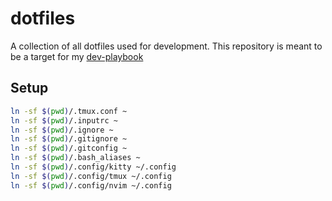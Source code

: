 # dotfiles

A collection of all dotfiles used for development. This repository is meant to
be a target for my
[dev-playbook](https://github.com/maladroitthief/developer-playbook)

## Setup

```bash
ln -sf $(pwd)/.tmux.conf ~
ln -sf $(pwd)/.inputrc ~
ln -sf $(pwd)/.ignore ~
ln -sf $(pwd)/.gitignore ~
ln -sf $(pwd)/.gitconfig ~
ln -sf $(pwd)/.bash_aliases ~
ln -sf $(pwd)/.config/kitty ~/.config
ln -sf $(pwd)/.config/tmux ~/.config
ln -sf $(pwd)/.config/nvim ~/.config
```
